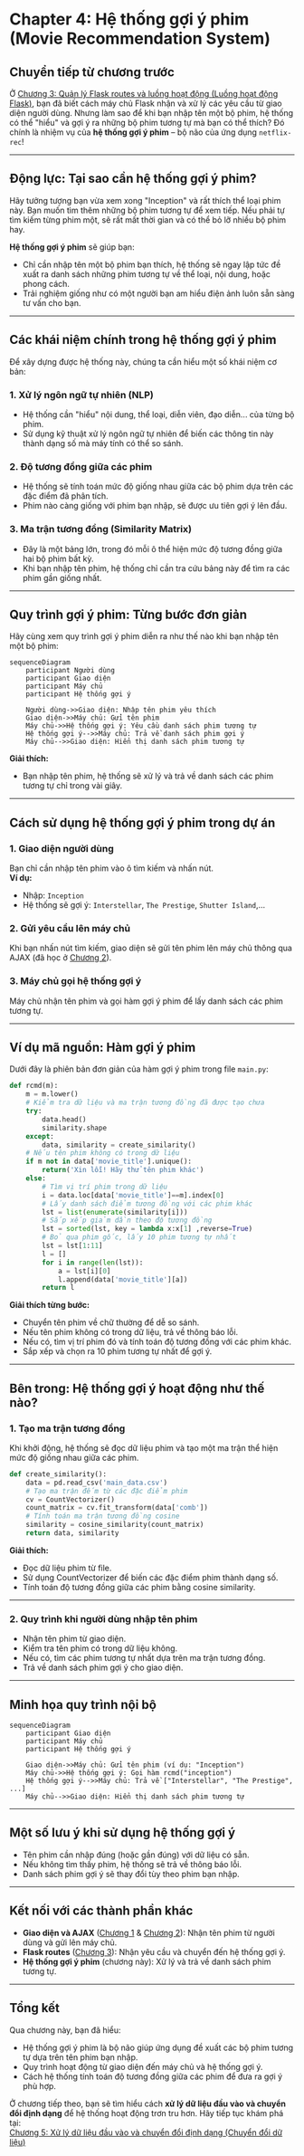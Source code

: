 # Chapter 4: Hệ thống gợi ý phim (Movie Recommendation System)


## Chuyển tiếp từ chương trước

Ở [Chương 3: Quản lý Flask routes và luồng hoạt động (Luồng hoạt động Flask)](03_quản_lý_flask_routes_và_luồng_hoạt_động__luồng_hoạt_động_flask__.md), bạn đã biết cách máy chủ Flask nhận và xử lý các yêu cầu từ giao diện người dùng. Nhưng làm sao để khi bạn nhập tên một bộ phim, hệ thống có thể "hiểu" và gợi ý ra những bộ phim tương tự mà bạn có thể thích? Đó chính là nhiệm vụ của **hệ thống gợi ý phim** – bộ não của ứng dụng `netflix-rec`!

---

## Động lực: Tại sao cần hệ thống gợi ý phim?

Hãy tưởng tượng bạn vừa xem xong "Inception" và rất thích thể loại phim này. Bạn muốn tìm thêm những bộ phim tương tự để xem tiếp. Nếu phải tự tìm kiếm từng phim một, sẽ rất mất thời gian và có thể bỏ lỡ nhiều bộ phim hay.

**Hệ thống gợi ý phim** sẽ giúp bạn:  
- Chỉ cần nhập tên một bộ phim bạn thích, hệ thống sẽ ngay lập tức đề xuất ra danh sách những phim tương tự về thể loại, nội dung, hoặc phong cách.
- Trải nghiệm giống như có một người bạn am hiểu điện ảnh luôn sẵn sàng tư vấn cho bạn.

---

## Các khái niệm chính trong hệ thống gợi ý phim

Để xây dựng được hệ thống này, chúng ta cần hiểu một số khái niệm cơ bản:

### 1. Xử lý ngôn ngữ tự nhiên (NLP)

- Hệ thống cần "hiểu" nội dung, thể loại, diễn viên, đạo diễn... của từng bộ phim.
- Sử dụng kỹ thuật xử lý ngôn ngữ tự nhiên để biến các thông tin này thành dạng số mà máy tính có thể so sánh.

### 2. Độ tương đồng giữa các phim

- Hệ thống sẽ tính toán mức độ giống nhau giữa các bộ phim dựa trên các đặc điểm đã phân tích.
- Phim nào càng giống với phim bạn nhập, sẽ được ưu tiên gợi ý lên đầu.

### 3. Ma trận tương đồng (Similarity Matrix)

- Đây là một bảng lớn, trong đó mỗi ô thể hiện mức độ tương đồng giữa hai bộ phim bất kỳ.
- Khi bạn nhập tên phim, hệ thống chỉ cần tra cứu bảng này để tìm ra các phim gần giống nhất.

---

## Quy trình gợi ý phim: Từng bước đơn giản

Hãy cùng xem quy trình gợi ý phim diễn ra như thế nào khi bạn nhập tên một bộ phim:

```mermaid
sequenceDiagram
    participant Người dùng
    participant Giao diện
    participant Máy chủ
    participant Hệ thống gợi ý

    Người dùng->>Giao diện: Nhập tên phim yêu thích
    Giao diện->>Máy chủ: Gửi tên phim
    Máy chủ->>Hệ thống gợi ý: Yêu cầu danh sách phim tương tự
    Hệ thống gợi ý-->>Máy chủ: Trả về danh sách phim gợi ý
    Máy chủ-->>Giao diện: Hiển thị danh sách phim tương tự
```

**Giải thích:**  
- Bạn nhập tên phim, hệ thống sẽ xử lý và trả về danh sách các phim tương tự chỉ trong vài giây.

---

## Cách sử dụng hệ thống gợi ý phim trong dự án

### 1. Giao diện người dùng

Bạn chỉ cần nhập tên phim vào ô tìm kiếm và nhấn nút.  
**Ví dụ:**  
- Nhập: `Inception`
- Hệ thống sẽ gợi ý: `Interstellar`, `The Prestige`, `Shutter Island`,...

### 2. Gửi yêu cầu lên máy chủ

Khi bạn nhấn nút tìm kiếm, giao diện sẽ gửi tên phim lên máy chủ thông qua AJAX (đã học ở [Chương 2](02_xử_lý_yêu_cầu_ajax_và_hiển_thị_kết_quả__ajax___hiển_thị_kết_quả__.md)).

### 3. Máy chủ gọi hệ thống gợi ý

Máy chủ nhận tên phim và gọi hàm gợi ý phim để lấy danh sách các phim tương tự.

---

## Ví dụ mã nguồn: Hàm gợi ý phim

Dưới đây là phiên bản đơn giản của hàm gợi ý phim trong file `main.py`:

```python
def rcmd(m):
    m = m.lower()
    # Kiểm tra dữ liệu và ma trận tương đồng đã được tạo chưa
    try:
        data.head()
        similarity.shape
    except:
        data, similarity = create_similarity()
    # Nếu tên phim không có trong dữ liệu
    if m not in data['movie_title'].unique():
        return('Xin lỗi! Hãy thử tên phim khác')
    else:
        # Tìm vị trí phim trong dữ liệu
        i = data.loc[data['movie_title']==m].index[0]
        # Lấy danh sách điểm tương đồng với các phim khác
        lst = list(enumerate(similarity[i]))
        # Sắp xếp giảm dần theo độ tương đồng
        lst = sorted(lst, key = lambda x:x[1] ,reverse=True)
        # Bỏ qua phim gốc, lấy 10 phim tương tự nhất
        lst = lst[1:11]
        l = []
        for i in range(len(lst)):
            a = lst[i][0]
            l.append(data['movie_title'][a])
        return l
```

**Giải thích từng bước:**
- Chuyển tên phim về chữ thường để dễ so sánh.
- Nếu tên phim không có trong dữ liệu, trả về thông báo lỗi.
- Nếu có, tìm vị trí phim đó và tính toán độ tương đồng với các phim khác.
- Sắp xếp và chọn ra 10 phim tương tự nhất để gợi ý.

---

## Bên trong: Hệ thống gợi ý hoạt động như thế nào?

### 1. Tạo ma trận tương đồng

Khi khởi động, hệ thống sẽ đọc dữ liệu phim và tạo một ma trận thể hiện mức độ giống nhau giữa các phim.

```python
def create_similarity():
    data = pd.read_csv('main_data.csv')
    # Tạo ma trận đếm từ các đặc điểm phim
    cv = CountVectorizer()
    count_matrix = cv.fit_transform(data['comb'])
    # Tính toán ma trận tương đồng cosine
    similarity = cosine_similarity(count_matrix)
    return data, similarity
```

**Giải thích:**  
- Đọc dữ liệu phim từ file.
- Sử dụng CountVectorizer để biến các đặc điểm phim thành dạng số.
- Tính toán độ tương đồng giữa các phim bằng cosine similarity.

---

### 2. Quy trình khi người dùng nhập tên phim

- Nhận tên phim từ giao diện.
- Kiểm tra tên phim có trong dữ liệu không.
- Nếu có, tìm các phim tương tự nhất dựa trên ma trận tương đồng.
- Trả về danh sách phim gợi ý cho giao diện.

---

## Minh họa quy trình nội bộ

```mermaid
sequenceDiagram
    participant Giao diện
    participant Máy chủ
    participant Hệ thống gợi ý

    Giao diện->>Máy chủ: Gửi tên phim (ví dụ: "Inception")
    Máy chủ->>Hệ thống gợi ý: Gọi hàm rcmd("inception")
    Hệ thống gợi ý-->>Máy chủ: Trả về ["Interstellar", "The Prestige", ...]
    Máy chủ-->>Giao diện: Hiển thị danh sách phim tương tự
```

---

## Một số lưu ý khi sử dụng hệ thống gợi ý

- Tên phim cần nhập đúng (hoặc gần đúng) với dữ liệu có sẵn.
- Nếu không tìm thấy phim, hệ thống sẽ trả về thông báo lỗi.
- Danh sách phim gợi ý sẽ thay đổi tùy theo phim bạn nhập.

---

## Kết nối với các thành phần khác

- **Giao diện và AJAX** ([Chương 1](01_giao_diện_người_dùng_và_tự_động_hoàn_thành__giao_diện___autocomplete__.md) & [Chương 2](02_xử_lý_yêu_cầu_ajax_và_hiển_thị_kết_quả__ajax___hiển_thị_kết_quả__.md)): Nhận tên phim từ người dùng và gửi lên máy chủ.
- **Flask routes** ([Chương 3](03_quản_lý_flask_routes_và_luồng_hoạt_động__luồng_hoạt_động_flask__.md)): Nhận yêu cầu và chuyển đến hệ thống gợi ý.
- **Hệ thống gợi ý phim** (chương này): Xử lý và trả về danh sách phim tương tự.

---

## Tổng kết

Qua chương này, bạn đã hiểu:

- Hệ thống gợi ý phim là bộ não giúp ứng dụng đề xuất các bộ phim tương tự dựa trên tên phim bạn nhập.
- Quy trình hoạt động từ giao diện đến máy chủ và hệ thống gợi ý.
- Cách hệ thống tính toán độ tương đồng giữa các phim để đưa ra gợi ý phù hợp.

Ở chương tiếp theo, bạn sẽ tìm hiểu cách **xử lý dữ liệu đầu vào và chuyển đổi định dạng** để hệ thống hoạt động trơn tru hơn. Hãy tiếp tục khám phá tại:  
[Chương 5: Xử lý dữ liệu đầu vào và chuyển đổi định dạng (Chuyển đổi dữ liệu)](05_xử_lý_dữ_liệu_đầu_vào_và_chuyển_đổi_định_dạng__chuyển_đổi_dữ_liệu__.md)

